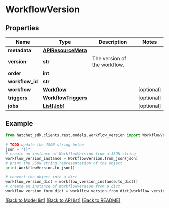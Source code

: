 # WorkflowVersion


## Properties

Name | Type | Description | Notes
------------ | ------------- | ------------- | -------------
**metadata** | [**APIResourceMeta**](APIResourceMeta.md) |  | 
**version** | **str** | The version of the workflow. | 
**order** | **int** |  | 
**workflow_id** | **str** |  | 
**workflow** | [**Workflow**](Workflow.md) |  | [optional] 
**triggers** | [**WorkflowTriggers**](WorkflowTriggers.md) |  | [optional] 
**jobs** | [**List[Job]**](Job.md) |  | [optional] 

## Example

```python
from hatchet_sdk.clients.rest.models.workflow_version import WorkflowVersion

# TODO update the JSON string below
json = "{}"
# create an instance of WorkflowVersion from a JSON string
workflow_version_instance = WorkflowVersion.from_json(json)
# print the JSON string representation of the object
print WorkflowVersion.to_json()

# convert the object into a dict
workflow_version_dict = workflow_version_instance.to_dict()
# create an instance of WorkflowVersion from a dict
workflow_version_form_dict = workflow_version.from_dict(workflow_version_dict)
```
[[Back to Model list]](../README.md#documentation-for-models) [[Back to API list]](../README.md#documentation-for-api-endpoints) [[Back to README]](../README.md)


